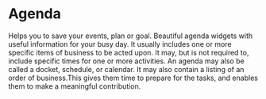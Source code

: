 # Agenda

Helps you to save your events, plan or goal.
Beautiful agenda widgets with useful information for your busy day.
It usually includes one or more specific items of business to be acted upon. It may, but is not required to, include specific times for one or more activities. An agenda may also be called a docket, schedule, or calendar. It may also contain a listing of an order of business.This gives them time to prepare for the tasks, and enables them to make a meaningful contribution.
